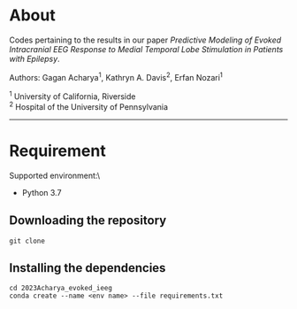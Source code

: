 # About
Codes pertaining to the results in our paper *Predictive Modeling of Evoked Intracranial EEG Response to Medial Temporal Lobe Stimulation in Patients with Epilepsy*.

Authors: Gagan Acharya<sup>1</sup>, Kathryn A. Davis<sup>2</sup>, Erfan Nozari<sup>1</sup> 

<sup>1</sup> University of California, Riverside \
<sup>2</sup> Hospital of the University of Pennsylvania

---
# Requirement
Supported environment:\
- Python 3.7
## Downloading the repository
    git clone 
## Installing the dependencies
    cd 2023Acharya_evoked_ieeg
    conda create --name <env name> --file requirements.txt



